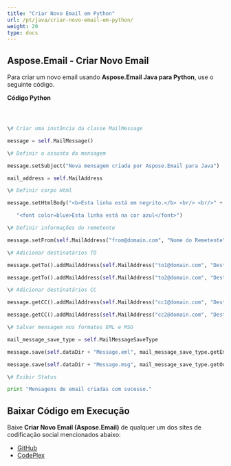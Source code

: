 ```yaml
---
title: "Criar Novo Email em Python"
url: /pt/java/criar-novo-email-em-python/
weight: 20
type: docs
---
```


## **Aspose.Email - Criar Novo Email**
Para criar um novo email usando **Aspose.Email Java para Python**, use o seguinte código.

**Código Python**

``` python



\# Criar uma instância da classe MailMessage

message = self.MailMessage()

\# Definir o assunto da mensagem

message.setSubject("Nova mensagem criada por Aspose.Email para Java")

mail_address = self.MailAddress

\# Definir corpo Html

message.setHtmlBody("<b>Esta linha está em negrito.</b> <br/> <br/>" +

   "<font color=blue>Esta linha está na cor azul</font>")

\# Definir informações do remetente

message.setFrom(self.MailAddress("from@domain.com", "Nome do Remetente", False))

\# Adicionar destinatários TO

message.getTo().addMailAddress(self.MailAddress("to1@domain.com", "Destinatário 1", False))

message.getTo().addMailAddress(self.MailAddress("to2@domain.com", "Destinatário 2", False))

\# Adicionar destinatários CC

message.getCC().addMailAddress(self.MailAddress("cc1@domain.com", "Destinatário 3", False))

message.getCC().addMailAddress(self.MailAddress("cc2@domain.com", "Destinatário 4", False))

\# Salvar mensagem nos formatos EML e MSG

mail_message_save_type = self.MailMessageSaveType

message.save(self.dataDir + "Message.eml", mail_message_save_type.getEmlFormat())

message.save(self.dataDir + "Message.msg", mail_message_save_type.getOutlookMessageFormat())

\# Exibir Status

print "Mensagens de email criadas com sucesso."

```
## **Baixar Código em Execução**
Baixe **Criar Novo Email (Aspose.Email)** de qualquer um dos sites de codificação social mencionados abaixo:

- [GitHub](https://github.com/aspose-email/Aspose.Email-for-Java/releases/tag/Aspose.Email_Java_for_Python-v1.0)
- [CodePlex](http://asposeemailjavapython.codeplex.com/releases/)